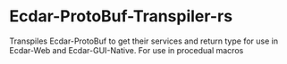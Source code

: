 # Ecdar-ProtoBuf-Transpiler-rs
Transpiles Ecdar-ProtoBuf to get their services and return type for use in Ecdar-Web and Ecdar-GUI-Native. For use in procedual macros
